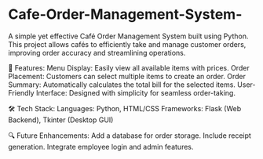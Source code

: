 # Cafe-Order-Management-System-
A simple yet effective Café Order Management System built using Python. This project allows cafés to efficiently take and manage customer orders, improving order accuracy and streamlining operations.

🚀 Features:
Menu Display: Easily view all available items with prices.
Order Placement: Customers can select multiple items to create an order.
Order Summary: Automatically calculates the total bill for the selected items.
User-Friendly Interface: Designed with simplicity for seamless order-taking.

🛠️ Tech Stack:
Languages: Python, HTML/CSS
Frameworks: Flask (Web Backend), Tkinter (Desktop GUI)


🔍 Future Enhancements:
Add a database for order storage.
Include receipt generation.
Integrate employee login and admin features.
